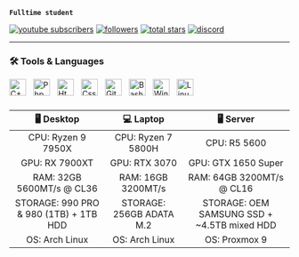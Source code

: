 **`Fulltime student`**

<!-- Props to DenverCoder1 & ForrestKnight for this -->
   <p align="left">
      <a href="https://www.youtube.com/channel/UCTzGF-2xcZFAw6ebQRdPM9w?sub_confirmation=1">
         <img alt="youtube subscribers" title="Subscribe to my YouTube channel" src="https://custom-icon-badges.demolab.com/youtube/channel/subscribers/UCTzGF-2xcZFAw6ebQRdPM9w?color=%23E05D44&label=SUBSCRIBE&logo=video&logoColor=white&style=for-the-badge&labelColor=CE4630"/></a> 
      <a href="https://github.com/Duchy12?tab=followers">
         <img alt="followers" title="Follow me on Github" src="https://custom-icon-badges.demolab.com/github/followers/Duchy12?color=236ad3&labelColor=1155ba&style=for-the-badge&logo=person-add&label=Follow&logoColor=white"/></a>
      <a href="https://github.com/Duchy12?tab=repositories&sort=stargazers">
         <img alt="total stars" title="Total stars on GitHub" src="https://custom-icon-badges.demolab.com/github/stars/Duchy12?color=55960c&style=for-the-badge&labelColor=488207&logo=star"/></a>
      <a href="https://discord.com/users/498036626249744384">
         <img alt="discord" src="https://custom-icon-badges.demolab.com/badge/-duchy-4169e1?style=for-the-badge&label=Discord&logo=discord"></a>
   </p>

---

### 🛠 Tools & Languages

<img align="left" alt="C++" width="30px" style="padding-right:10px" src="https://cdn.jsdelivr.net/gh/devicons/devicon/icons/cplusplus/cplusplus-line.svg">
<img align="left" alt="Php" width="30px" style="padding-right:10px" src="https://cdn.jsdelivr.net/gh/devicons/devicon/icons/php/php-plain.svg">
<img align="left" alt="Html" width="30px" style="padding-right:10px" src="https://cdn.jsdelivr.net/gh/devicons/devicon/icons/html5/html5-plain.svg">
<img align="left" alt="Css" width="30px" style="padding-right:10px" src="https://cdn.jsdelivr.net/gh/devicons/devicon/icons/css3/css3-plain.svg">
<img align="left" alt="Git" width="30px" style="padding-right:10px" src="https://cdn.jsdelivr.net/gh/devicons/devicon/icons/git/git-plain.svg">
<img align="left" alt="Bash" width="30px" style="padding-right:10px" src="https://cdn.jsdelivr.net/gh/devicons/devicon/icons/bash/bash-plain.svg">
<img align="left" alt="Windows" width="30px" style="padding-right:10px" src="https://cdn.jsdelivr.net/gh/devicons/devicon/icons/windows8/windows8-original.svg">
<img align="left" alt="Linux" width="30px" style="padding-right:10px" src="https://cdn.jsdelivr.net/gh/devicons/devicon/icons/linux/linux-plain.svg">
<br />

#

|             🖥 Desktop             |             💻 Laptop               |             🖥 Server             |
|:----------------------------------:|:----------------------------------:|:----------------------------------:|
|     CPU: Ryzen 9 7950X             |     CPU: Ryzen 7 5800H             |     CPU: R5 5600                   |
|     GPU: RX 7900XT                 |     GPU: RTX 3070                  |     GPU: GTX 1650 Super            |
|     RAM: 32GB 5600MT/s @ CL36      |     RAM: 16GB 3200MT/s             |     RAM: 64GB 3200MT/s @ CL16      |
|     STORAGE: 990 PRO & 980 (1TB) + 1TB HDD  |     STORAGE: 256GB ADATA M.2       |     STORAGE: OEM SAMSUNG SSD + ~4.5TB mixed HDD|
|     OS: Arch Linux                 |     OS: Arch Linux                 |     OS: Proxmox 9                  |
